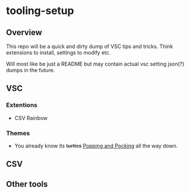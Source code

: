 # tooling-setup
## Overview
This repo will be a quick and dirty dump of VSC tips and tricks.  Think extensions to install, settings to modify etc.

Will most like be just a README but may contain actual vsc setting json(?) dumps in the future.

## VSC
### Extentions
- CSV Rainbow


### Themes
- You already know its ~~turtles~~ [Popping and Pocking](https://marketplace.visualstudio.com/items?itemName=hedinne.popping-and-locking-vscode) all the way down.

## CSV

## Other tools
